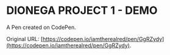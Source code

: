 # DIONEGA PROJECT 1 - DEMO

A Pen created on CodePen.

Original URL: [https://codepen.io/iamtherealred/pen/GgRZydy](https://codepen.io/iamtherealred/pen/GgRZydy).

